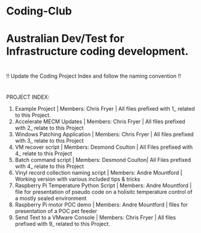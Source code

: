 # Coding-Club
# Australian Dev/Test for Infrastructure coding development.
# 
!! Update the Coding Project Index and follow the naming convention !!
#
PROJECT INDEX:

1. Example Project | Members: Chris Fryer | All files prefixed with 1_ related to this Project.
2. Accelerate MECM Updates | Members: Chris Fryer | All files prefixed with 2_ relate to this Project
3. Windows Patching Application | Members: Chris Fryer | All files prefixed with 3_ relate to this Project
4. VM recover script | Members: Desmond Coulton | All Files prefixed with 4_ relate to this Project
5. Batch command script | Members: Desmond Coulton| All Files prefixed with 4_ relate to this Project
6. Vinyl record collection naming script | Members: Andre Mountford | Working version with various included tips & tricks
7. Raspberry Pi Temperature Python Script | Members: Andre Mountford | file for presentation of pseudo code on a holisitc temperature control of a mostly sealed environment 
8. Raspberry Pi motor POC demo | Members: Andre Mountford | files for presentation of a POC pet feeder
9. Send Text to a VMware Console | Members: Chris Fryer | All files prefixed with 9_ related to this Project.
